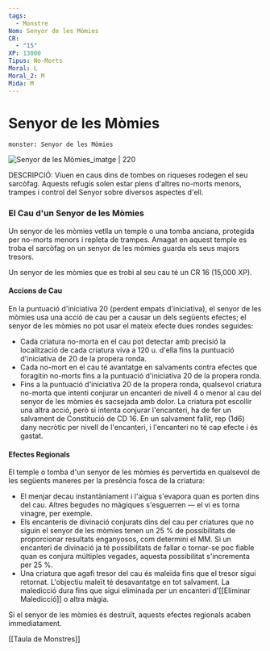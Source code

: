 ```yaml
---
tags:
  - Monstre
Nom: Senyor de les Mòmies
CR:
  - "15"
XP: 13000
Tipus: No-Morts
Moral: L
Moral_2: M
Mida: M
---
```

# Senyor de les Mòmies

```statblock
monster: Senyor de les Mòmies
```

![Senyor de les Mòmies_imatge | 220](https://i.pinimg.com/originals/e5/d8/36/e5d836188a9a59cb2e2623605c599b91.png)

DESCRIPCIÓ: 
Viuen en caus dins de tombes on riqueses rodegen el seu sarcòfag. Aquests refugis solen estar plens d'altres no-morts menors, trampes i control del Senyor sobre diversos aspectes d'ell.
### El Cau d'un Senyor de les Mòmies

Un senyor de les mòmies vetlla un temple o una tomba anciana, protegida per no-morts menors i repleta de trampes. Amagat en aquest temple es troba el sarcòfag on un senyor de les mòmies guarda els seus majors tresors.

Un senyor de les mòmies que es trobi al seu cau té un CR 16 (15,000 XP).
#### Accions de Cau

En la puntuació d'iniciativa 20 (perdent empats d'iniciativa), el senyor de les mòmies usa una acció de cau per a causar un dels següents efectes; el senyor de les mòmies no pot usar el mateix efecte dues rondes seguides:

- Cada criatura no-morta en el cau pot detectar amb precisió la localització de cada criatura viva a 120 u. d'ella fins la puntuació d'iniciativa de 20 de la propera ronda.
- Cada no-mort en el cau té avantatge en salvaments contra efectes que foragitin no-morts fins a la puntuació d'iniciativa 20 de la propera ronda.
- Fins a la puntuació d'iniciativa 20 de la propera ronda, qualsevol criatura no-morta que intenti conjurar un encanteri de nivell 4 o menor al cau del senyor de les mòmies és sacsejada amb dolor. La criatura pot escollir una altra acció, però si intenta conjurar l'encanteri, ha de fer un salvament de Constitució de CD 16. En un salvament fallit, rep (1d6) dany necròtic per nivell de l'encanteri, i l'encanteri no té cap efecte i és gastat.
#### Efectes Regionals

El temple o tomba d'un senyor de les mòmies és pervertida en qualsevol de les següents maneres per la presència fosca de la criatura:

- El menjar decau instantàniament i l'aigua s'evapora quan es porten dins del cau. Altres begudes no màgiques s'esguerren — el vi es torna vinagre, per exemple.
- Els encanteris de divinació conjurats dins del cau per criatures que no siguin el senyor de les mòmies tenen un 25 % de possibilitats de proporcionar resultats enganyosos, com determini el MM. Si un encanteri de divinació ja té possibilitats de fallar o tornar-se poc fiable quan es conjura múltiples vegades, aquesta possibilitat s'incrementa per 25 %.
- Una criatura que agafi tresor del cau és maleïda fins que el tresor sigui retornat. L'objectiu maleït té desavantatge en tot salvament. La maledicció dura fins que sigui eliminada per un encanteri d'[[Eliminar Maledicció]] o altra màgia.

Si el senyor de les mòmies és destruït, aquests efectes regionals acaben immediatament.

[[Taula de Monstres]]